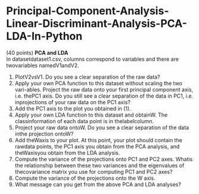 # Principal-Component-Analysis-Linear-Discriminant-Analysis-PCA-LDA-In-Python
(40 points) **PCA and LDA**  
In  datasetdataset1.csv,  columns  correspond  to  variables  and  there  are  twovariables namedV1andV2.  
1.  PlotV2vsV1.  Do you see a clear separation of the raw data?  
2.  Apply your own PCA function to this dataset without scaling the two vari-ables.  Project the raw data onto your first principal component axis, i.e.  thePC1  axis.   Do  you  still  see  a  clear  separation  of  the  data  in  PC1,  i.e.   inprojections of your raw data on the PC1 axis?  
3. Add the PC1 axis to the plot you obtained in (1).  
4.  Apply  your  own  LDA  function  to  this  dataset  and  obtainW.   The  classinformation of each data point is in thelabelcolumn.  
5.  Project your raw data ontoW.  Do you see a clear separation of the data inthe projection ontoW?  
6.  Add theWaxis to your plot.  At this point, your plot should contain the rawdata points, the PC1 axis you obtain from the PCA analysis, and theWaxisyou obtain from the LDA analysis.  
7.  Compute  the  variance  of  the  projections  onto  PC1  and  PC2  axes.   Whatis  the  relationship  between  these  two  variances  and  the  eigenvalues  of  thecovariance matrix you use for computing PC1 and PC2 axes?  
8.  Compute the variance of the projections onto the W axis.  
9.  What message can you get from the above PCA and LDA analyses?
